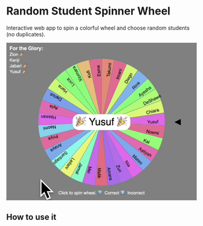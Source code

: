 # Random Student Spinner Wheel

Interactive web app to spin a colorful wheel and choose random students (no duplicates).

![Colorful wheel with student names](images/demo-sm.gif)

## How to use it
